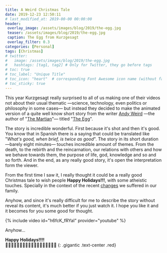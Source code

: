 ```yaml
---
title: A Weird Christmas Tale
date: 2019-12-23 12:50:11 
# last_modified_at: 2019-00-00 00:00:00
header: 
 overlay_image: /assets/images/blog/2019/the-egg.jpg
 teaser: /assets/images/blog/2019/the-egg.jpg
 caption: The Egg from Kurzgesagt
 overlay_filter: 0.3
categories: [Personal]
tags: [Christmas]
# twitter: 
#   image: /assets/images/blog/2019/the-egg.jpg
#   hashtags: [tag1, tag2] # Only for Twitter, they go before tags
# toc: true
# toc_label: "Unique Title"
# toc_icon: "heart"  # corresponding Font Awesome icon name (without fa prefix)
# toc_sticky: true
---
```


This year Kurzgesagt really surprised to all of us making one of their videos not about their usual thematic —science, technology, even politics or philosophy in some cases— but instead they decided to make the animated version of a quite well know short story from the writer [Andy Weird][] —the author of "[The Martian][]"— titled "[The Egg][]". 

The story is incredible wonderful. First because it's shot and then it's good. You know that in Spanish there is a saying that could be translated like "_What's good, when brief, is twice as good_". The story in its short duration —barely eight minutes— touches incredible amount of themes. From the death, to the rebirth and the reincarnation, our relations with others and how we behave towards them, the purpose of life, god, knowledge and so and so forth. And in the end, as any really good story, it's open the interpretation form the viewer. 

From the first time I saw it, I really thought it could be a really good Christmas tale to wish people **Happy Holidays!!!**, with some atheistic touches. Specially in the context of the recent [changes][] we suffered in our family. 

Anyhow, and since it's really difficult for me to describe the story without reveal its content, it's much better if you just watch it. I hope you like it and it becomes for you some good for thought. 

{% include video id="h6fcK_fRYaI" provider="youtube" %}

Anyhow...

**Happy Holidays!!!!**   
:christmas_tree::christmas_tree::christmas_tree::christmas_tree::christmas_tree::christmas_tree::christmas_tree::christmas_tree::christmas_tree::christmas_tree::christmas_tree::christmas_tree::christmas_tree::christmas_tree::christmas_tree::christmas_tree::christmas_tree::christmas_tree:
{: .gigantic .text-center .red} 


[changes]: /blog/2019/12/20/parenthood/
[The Martian]: https://en.wikipedia.org/wiki/The_Martian_(Weir_novel)
[Andy Weird]: https://en.wikipedia.org/wiki/Andy_Weir
[The Egg]: https://en.wikipedia.org/wiki/The_Egg_(2009_short_story)
